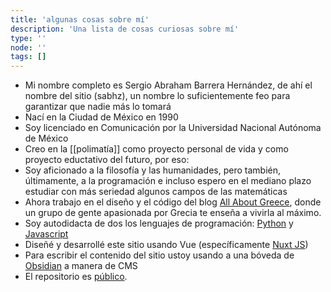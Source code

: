 ```yaml
---
title: 'algunas cosas sobre mí'
description: 'Una lista de cosas curiosas sobre mí'
type: ''
node: ''
tags: []
---
```


- Mi nombre completo es Sergio Abraham Barrera Hernández, de ahí el nombre del sitio (sabhz), un nombre lo suficientemente feo para garantizar que nadie más lo tomará
- Nací en la Ciudad de México en 1990
- Soy licenciado en Comunicación por la Universidad Nacional Autónoma de México
- Creo en la [[polimatía]] como proyecto personal de vida y como proyecto eductativo del futuro, por eso:
- Soy aficionado a la filosofía y las humanidades, pero también, últimamente, a la programación e incluso espero en el mediano plazo estudiar con más seriedad algunos campos de las matemáticas
- Ahora trabajo en el diseño y el código del blog [All About Greece](https://itsallaboutgreece.com/es), donde un grupo de gente apasionada por Grecia te enseña a vivirla al máximo.
- Soy autodidacta de dos los lenguajes de programación: [Python](https://www.python.org/) y [Javascript](https://www.javascript.com/)
- Diseñé y desarrollé este sitio usando Vue (específicamente [Nuxt JS](https://nuxtjs.org/))
- Para escribir el contenido del sitio ustoy usando a una bóveda de [Obsidian](https://obsidian.md/) a manera de CMS
- El repositorio es [público](https://github.com/abrahambahez/sabhz).